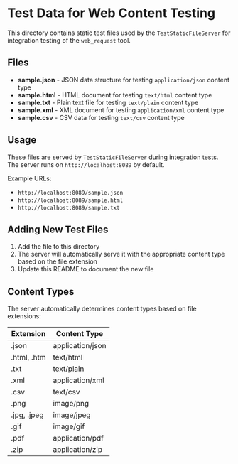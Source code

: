 # Test Data for Web Content Testing

This directory contains static test files used by the `TestStaticFileServer` for integration testing of the `web_request` tool.

## Files

- **sample.json** - JSON data structure for testing `application/json` content type
- **sample.html** - HTML document for testing `text/html` content type
- **sample.txt** - Plain text file for testing `text/plain` content type
- **sample.xml** - XML document for testing `application/xml` content type
- **sample.csv** - CSV data for testing `text/csv` content type

## Usage

These files are served by `TestStaticFileServer` during integration tests. The server runs on `http://localhost:8089` by default.

Example URLs:
- `http://localhost:8089/sample.json`
- `http://localhost:8089/sample.html`
- `http://localhost:8089/sample.txt`

## Adding New Test Files

1. Add the file to this directory
2. The server will automatically serve it with the appropriate content type based on the file extension
3. Update this README to document the new file

## Content Types

The server automatically determines content types based on file extensions:

| Extension | Content Type |
|-----------|--------------|
| .json | application/json |
| .html, .htm | text/html |
| .txt | text/plain |
| .xml | application/xml |
| .csv | text/csv |
| .png | image/png |
| .jpg, .jpeg | image/jpeg |
| .gif | image/gif |
| .pdf | application/pdf |
| .zip | application/zip |
